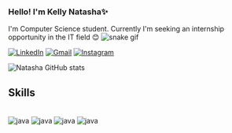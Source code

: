 ### Hello! I'm Kelly Natasha✨
I'm Computer Science student. Currently I'm seeking an internship opportunity in the IT field 😊
![snake gif](https://github.com/natasha0600/natasha0600/blob/output/github-contribution-grid-snake.gif)

[![LinkedIn](https://img.shields.io/badge/LinkedIn-0077B5?style=for-the-badge&logo=linkedin&logoColor=white)](https://www.linkedin.com/in/kelly-natasha-fernandes-75b5bb1b6/)
[![Gmail](https://img.shields.io/badge/Gmail-D14836?style=for-the-badge&logo=gmail&logoColor=white)](mailto:fernandeskelly0600@gmail.com)
[![Instagram](https://img.shields.io/badge/Instagram-E4405F?style=for-the-badge&logo=instagram&logoColor=white)](https://www.instagram.com/_tanasha_tasha/)


![Natasha GitHub stats](https://github-readme-stats.vercel.app/api?username=natasha0600&show_icons=true&theme=synthwave)

## Skills
<div style="display: inline_block"><br/>
    <img align="center" alt="java" src="https://img.shields.io/badge/Java-ED8B00?style=for-the-badge&logo=openjdk&logoColor=white"/>
    <img align="center" alt="java" src="https://img.shields.io/badge/MySQL-00000F?style=for-the-badge&logo=mysql&logoColor=white"/>
    <img align="center" alt="java" src="https://img.shields.io/badge/IntelliJ_IDEA-000000.svg?style=for-the-badge&logo=intellij-idea&logoColor=white"/>
    <img align="center" alt="java" src="https://img.shields.io/badge/Microsoft_Office-D83B01?style=for-the-badge&logo=microsoft-office&logoColor=white"/>
    
    
</div>
